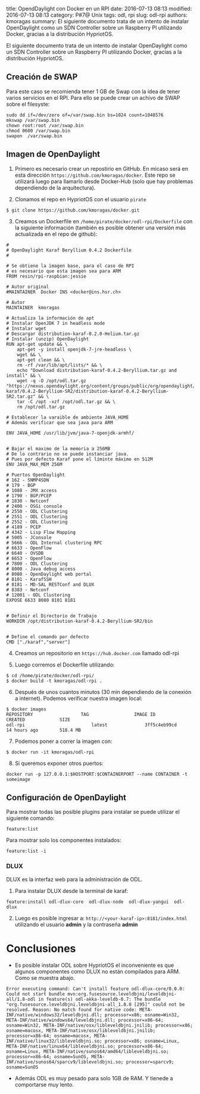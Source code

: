 title: OpendDaylight con Docker en un RPI
date: 2016-07-13 08:13
modified: 2016-07-13 08:13
category: P#7@ Unix
tags: odl, rpi
slug: odl-rpi
authors: kmoragas
summary: El siguiente documento trata de un intento de instalar OpenDaylight como un SDN Controller sobre un Raspberry PI utilizando Docker, gracias a la distribución HypriotOS.

El siguiente documento trata de un intento de instalar OpenDaylight como un SDN Controller sobre un Raspberry PI utilizando Docker, gracias a la distribución HypriotOS.

## Creación de SWAP

Para este caso se recomienda tener 1 GB de Swap con la idea de tener varios servicios en el RPI. Para ello se puede crear un achivo de SWAP sobre el filesyste:

```
sudo dd if=/dev/zero of=/var/swap.bin bs=1024 count=1048576
mkswap /var/swap.bin
chown root:root /var/swap.bin
chmod 0600 /var/swap.bin
swapon  /var/swap.bin
```


## Imagen de OpenDaylight

1. Primero es necesario crear un repostirio en GitHub. En micaso será en esta dirección `https://github.com/kmoragas/docker`. Este repo se utilizará luego para llamarlo desde Docker-Hub (solo que hay problemas dependiendo de la arquitectura). 

2. Clonamos el repo en HypriotOS con el usuario `pirate` 

```
$ git clone https://github.com/kmoragas/docker.git
```


3. Creamos un Dockerfile en `/home/pirate/docker/odl-rpi/Dockerfile` con la siguiente información (también es posible obtener una versión más actualizada en el repo de github):

```
#
# OpenDaylight Karaf Beryllium 0.4.2 Dockerfile
#

# Se obtiene la imagen base, para el caso de RPI 
# es necesario que esta imagen sea para ARM
FROM resin/rpi-raspbian:jessie

# Autor original
#MAINTAINER  Docker INS <docker@ins.hsr.ch>

# Autor
MAINTAINER  kmoragas 

# Actualiza la información de apt
# Instalar OpenJDK 7 in headless mode
# Instalar wget
# Descargar distribution-karaf-0.2.0-Helium.tar.gz
# Instalar (unzip) OpenDaylight
RUN apt-get update && \
    apt-get -y install openjdk-7-jre-headless \
    wget && \
    apt-get clean && \
    rm -rf /var/lib/apt/lists/* && \
    echo "Download distribution-karaf-0.4.2-Beryllium.tar.gz and install" && \
    wget -q -O /opt/odl.tar.gz "https://nexus.opendaylight.org/content/groups/public/org/opendaylight/integration/distribution-karaf/0.4.2-Beryllium-SR2/distribution-karaf-0.4.2-Beryllium-SR2.tar.gz" && \
    tar -C /opt -xzf /opt/odl.tar.gz && \
    rm /opt/odl.tar.gz

# Establecer la varaible de ambiente JAVA_HOME
# Además verificar que sea java para ARM

ENV JAVA_HOME /usr/lib/jvm/java-7-openjdk-armhf/


# Bajar el maximo de la memoria a 256MB
# De lo contrario no se puede instanciar java. 
# Pues por defecto Karaf pone el líminte máximo en 512M
ENV JAVA_MAX_MEM 256M

# Puertos OpenDaylight
# 162 - SNMP4SDN
# 179 - BGP
# 1088 - JMX access
# 1790 - BGP/PCEP
# 1830 - Netconf
# 2400 - OSGi console
# 2550 - ODL Clustering
# 2551 - ODL Clustering
# 2552 - ODL Clustering
# 4189 - PCEP
# 4342 - Lisp Flow Mapping
# 5005 - JConsole
# 5666 - ODL Internal clustering RPC
# 6633 - OpenFlow
# 6640 - OVSDB
# 6653 - OpenFlow
# 7800 - ODL Clustering
# 8000 - Java debug access
# 8080 - OpenDaylight web portal
# 8101 - KarafSSH
# 8181 - MD-SAL RESTConf and DLUX
# 8383 - Netconf
# 12001 - ODL Clustering
EXPOSE 6633 8080 8101 8181


# Definir el Directorio de Trabajo
WORKDIR /opt/distribution-karaf-0.4.2-Beryllium-SR2/bin


# Define el comando por defecto
CMD ["./karaf","server"]

```


4. Creamos un repositorio en `https://hub.docker.com` llamado odl-rpi


5. Luego corremos el Dockerfile utilizando:

```
$ cd /home/pirate/docker/odl-rpi/
$ docker build -t kmoragas/odl-rpi .
```


6. Después de unos cuantos minutos (30 min dependiendo de la conexión a internet). Podemos verificar nuestra imagen local:

```
$ docker images
REPOSITORY                  TAG                 IMAGE ID            CREATED             SIZE
odl-rpi                         latest              3ff5c4eb99cd        14 hours ago        518.4 MB
```

7. Podemos poner a correr la imagen con:

```
$ docker run -it kmoragas/odl-rpi
```

8. Si queremos exponer otros puertos:

```
docker run -p 127.0.0.1:$HOSTPORT:$CONTAINERPORT --name CONTAINER -t someimage
```

## Configuración de OpenDaylight

Para mostrar todas las posible plugins para instalar se puede utilizar el siguiente comando:

```
feature:list
```

Para mostrar solo los componentes instalados:

```
feature:list -i
```

### DLUX

DLUX es la interfaz web para la administración de ODL.

1. Para instalar DLUX desde la terminal de karaf:

```
feature:install odl-dlux-core  odl-dlux-node  odl-dlux-yangui  odl-dlux
```

2. Luego es posible ingresar a: `http://<your-karaf-ip>:8181/index.html ` utilizando el usuario __admin__ y la contraseña __admin__

# Conclusiones

- Es posible instalar ODL sobre HypriotOS el inconveniente es que algunos componentes como DLUX no están compilados para ARM. Como se muestra abajo.

```
Error executing command: Can't install feature odl-dlux-core/0.0.0: 
Could not start bundle mvn:org.fusesource.leveldbjni/leveldbjni-all/1.8-odl in feature(s) odl-akka-leveldb-0.7: The bundle "org.fusesource.leveldbjni.leveldbjni-all_1.8.0 [295]" could not be resolved. Reason: No match found for native code: META-INF/native/windows32/leveldbjni.dll; processor=x86; osname=Win32, META-INF/native/windows64/leveldbjni.dll; processor=x86-64; osname=Win32, META-INF/native/osx/libleveldbjni.jnilib; processor=x86; osname=macosx, META-INF/native/osx/libleveldbjni.jnilib; processor=x86-64; osname=macosx, META-INF/native/linux32/libleveldbjni.so; processor=x86; osname=Linux, META-INF/native/linux64/libleveldbjni.so; processor=x86-64; osname=Linux, META-INF/native/sunos64/amd64/libleveldbjni.so; processor=x86-64; osname=SunOS, META-INF/native/sunos64/sparcv9/libleveldbjni.so; processor=sparcv9; osname=SunOS
```


- Además ODL es muy pesado para solo 1GB de RAM. Y tienede a comportarse muy lento. 

